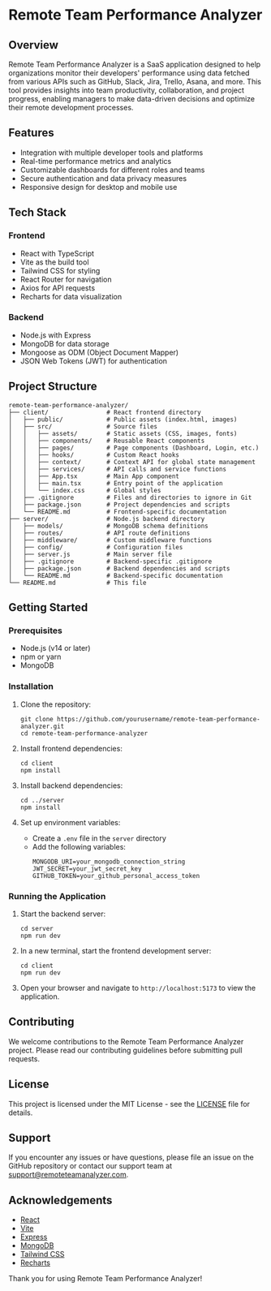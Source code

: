 # Remote Team Performance Analyzer

## Overview

Remote Team Performance Analyzer is a SaaS application designed to help organizations monitor their developers' performance using data fetched from various APIs such as GitHub, Slack, Jira, Trello, Asana, and more. This tool provides insights into team productivity, collaboration, and project progress, enabling managers to make data-driven decisions and optimize their remote development processes.

## Features

- Integration with multiple developer tools and platforms
- Real-time performance metrics and analytics
- Customizable dashboards for different roles and teams
- Secure authentication and data privacy measures
- Responsive design for desktop and mobile use

## Tech Stack

### Frontend
- React with TypeScript
- Vite as the build tool
- Tailwind CSS for styling
- React Router for navigation
- Axios for API requests
- Recharts for data visualization

### Backend
- Node.js with Express
- MongoDB for data storage
- Mongoose as ODM (Object Document Mapper)
- JSON Web Tokens (JWT) for authentication

## Project Structure

```
remote-team-performance-analyzer/
├── client/                # React frontend directory
│   ├── public/            # Public assets (index.html, images)
│   ├── src/               # Source files
│   │   ├── assets/        # Static assets (CSS, images, fonts)
│   │   ├── components/    # Reusable React components
│   │   ├── pages/         # Page components (Dashboard, Login, etc.)
│   │   ├── hooks/         # Custom React hooks
│   │   ├── context/       # Context API for global state management
│   │   ├── services/      # API calls and service functions
│   │   ├── App.tsx        # Main App component
│   │   ├── main.tsx       # Entry point of the application
│   │   └── index.css      # Global styles
│   ├── .gitignore         # Files and directories to ignore in Git
│   ├── package.json       # Project dependencies and scripts
│   └── README.md          # Frontend-specific documentation
├── server/                # Node.js backend directory
│   ├── models/            # MongoDB schema definitions
│   ├── routes/            # API route definitions
│   ├── middleware/        # Custom middleware functions
│   ├── config/            # Configuration files
│   ├── server.js          # Main server file
│   ├── .gitignore         # Backend-specific .gitignore
│   ├── package.json       # Backend dependencies and scripts
│   └── README.md          # Backend-specific documentation
└── README.md              # This file
```

## Getting Started

### Prerequisites

- Node.js (v14 or later)
- npm or yarn
- MongoDB

### Installation

1. Clone the repository:
   ```
   git clone https://github.com/yourusername/remote-team-performance-analyzer.git
   cd remote-team-performance-analyzer
   ```

2. Install frontend dependencies:
   ```
   cd client
   npm install
   ```

3. Install backend dependencies:
   ```
   cd ../server
   npm install
   ```

4. Set up environment variables:
   - Create a `.env` file in the `server` directory
   - Add the following variables:
     ```
     MONGODB_URI=your_mongodb_connection_string
     JWT_SECRET=your_jwt_secret_key
     GITHUB_TOKEN=your_github_personal_access_token
     ```

### Running the Application

1. Start the backend server:
   ```
   cd server
   npm run dev
   ```

2. In a new terminal, start the frontend development server:
   ```
   cd client
   npm run dev
   ```

3. Open your browser and navigate to `http://localhost:5173` to view the application.

## Contributing

We welcome contributions to the Remote Team Performance Analyzer project. Please read our contributing guidelines before submitting pull requests.

## License

This project is licensed under the MIT License - see the [LICENSE](LICENSE) file for details.

## Support

If you encounter any issues or have questions, please file an issue on the GitHub repository or contact our support team at support@remoteteamanalyzer.com.

## Acknowledgements

- [React](https://reactjs.org/)
- [Vite](https://vitejs.dev/)
- [Express](https://expressjs.com/)
- [MongoDB](https://www.mongodb.com/)
- [Tailwind CSS](https://tailwindcss.com/)
- [Recharts](https://recharts.org/)

Thank you for using Remote Team Performance Analyzer!
